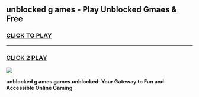 
## unblocked g ames - Play Unblocked Gmaes & Free
<h3>
<a href="https://news.freeplayer.one?title=unblocked_g_ames&ref=23F">CLICK TO PLAY</a></h3>
<hr>

<h3>
<a href="https://news.freeplayer.one?title=unblocked_g_ames&ref=23F">CLICK 2 PLAY</a>
  
</h3>

<a href="https://news.freeplayer.one?title=unblocked_g_ames&ref=23F/"><img src="https://clearcache.store/games.png"></a>


**unblocked g ames games unblocked: Your Gateway to Fun and Accessible Online Gaming**
